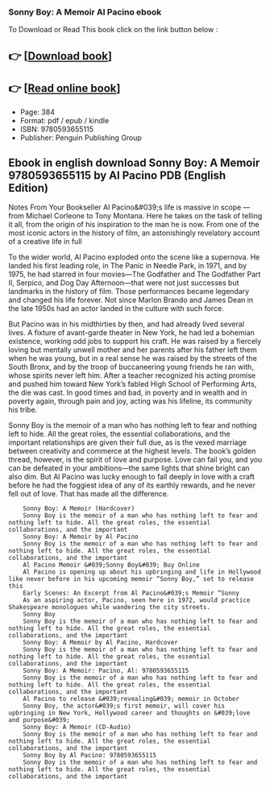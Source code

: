 ### Sonny Boy: A Memoir Al Pacino ebook

To Download or Read This book click on the link button below :

## 👉  [**[Download book](http://ebooksharez.info/download.php?group=book&from=github.com&id=718379&lnk=1062 "Download book")**]

## 👉  [**[Read online book](http://ebooksharez.info/download.php?group=book&from=github.com&id=718379&lnk=1062 "Read online book")**]


* Page: 384
* Format: pdf / epub / kindle
* ISBN: 9780593655115
* Publisher: Penguin Publishing Group



## Ebook in english download Sonny Boy: A Memoir 9780593655115 by Al Pacino PDB (English Edition)



Notes From Your Bookseller Al Pacino&amp;#039;s life is massive in scope — from Michael Corleone to Tony Montana. Here he takes on the task of telling it all, from the origin of his inspiration to the man he is now. From one of the most iconic actors in the history of film, an astonishingly revelatory account of a creative life in full

 To the wider world, Al Pacino exploded onto the scene like a supernova. He landed his first leading role, in The Panic in Needle Park, in 1971, and by 1975, he had starred in four movies—The Godfather and The Godfather Part II, Serpico, and Dog Day Afternoon—that were not just successes but landmarks in the history of film. Those performances became legendary and changed his life forever. Not since Marlon Brando and James Dean in the late 1950s had an actor landed in the culture with such force.
 
 But Pacino was in his midthirties by then, and had already lived several lives. A fixture of avant-garde theater in New York, he had led a bohemian existence, working odd jobs to support his craft. He was raised by a fiercely loving but mentally unwell mother and her parents after his father left them when he was young, but in a real sense he was raised by the streets of the South Bronx, and by the troop of buccaneering young friends he ran with, whose spirits never left him. After a teacher recognized his acting promise and pushed him toward New York’s fabled High School of Performing Arts, the die was cast. In good times and bad, in poverty and in wealth and in poverty again, through pain and joy, acting was his lifeline, its community his tribe. 
 
 Sonny Boy is the memoir of a man who has nothing left to fear and nothing left to hide. All the great roles, the essential collaborations, and the important relationships are given their full due, as is the vexed marriage between creativity and commerce at the highest levels. The book’s golden thread, however, is the spirit of love and purpose. Love can fail you, and you can be defeated in your ambitions—the same lights that shine bright can also dim. But Al Pacino was lucky enough to fall deeply in love with a craft before he had the foggiest idea of any of its earthly rewards, and he never fell out of love. That has made all the difference.


        Sonny Boy: A Memoir (Hardcover)
        Sonny Boy is the memoir of a man who has nothing left to fear and nothing left to hide. All the great roles, the essential collaborations, and the important 
        Sonny Boy: A Memoir by Al Pacino
        Sonny Boy is the memoir of a man who has nothing left to fear and nothing left to hide. All the great roles, the essential collaborations, and the important 
        Al Pacino Memoir &#039;Sonny Boy&#039; Buy Online
        Al Pacino is opening up about his upbringing and life in Hollywood like never before in his upcoming memoir “Sonny Boy,” set to release this 
        Early Scenes: An Excerpt from Al Pacino&#039;s Memoir “Sonny
        As an aspiring actor, Pacino, seen here in 1972, would practice Shakespeare monologues while wandering the city streets.
        Sonny Boy
        Sonny Boy is the memoir of a man who has nothing left to fear and nothing left to hide. All the great roles, the essential collaborations, and the important 
        Sonny Boy: A Memoir by Al Pacino, Hardcover
        Sonny Boy is the memoir of a man who has nothing left to fear and nothing left to hide. All the great roles, the essential collaborations, and the important 
        Sonny Boy: A Memoir: Pacino, Al: 9780593655115
        Sonny Boy is the memoir of a man who has nothing left to fear and nothing left to hide. All the great roles, the essential collaborations, and the important 
        Al Pacino to release &#039;revealing&#039; memoir in October
        Sonny Boy, the actor&#039;s first memoir, will cover his upbringing in New York, Hollywood career and thoughts on &#039;love and purpose&#039;
        Sonny Boy: A Memoir (CD-Audio)
        Sonny Boy is the memoir of a man who has nothing left to fear and nothing left to hide. All the great roles, the essential collaborations, and the important 
        Sonny Boy by Al Pacino: 9780593655115
        Sonny Boy is the memoir of a man who has nothing left to fear and nothing left to hide. All the great roles, the essential collaborations, and the important 
    




